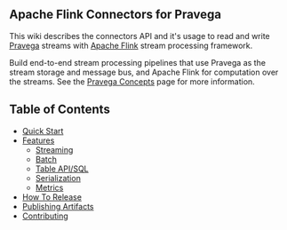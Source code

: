 <!--
Copyright (c) 2017 Dell Inc., or its subsidiaries. All Rights Reserved.

Licensed under the Apache License, Version 2.0 (the "License");
you may not use this file except in compliance with the License.
You may obtain a copy of the License at

    http://www.apache.org/licenses/LICENSE-2.0
-->
## Apache Flink Connectors for Pravega

This wiki describes the connectors API and it's usage to read and write [Pravega](http://pravega.io/) streams with [Apache Flink](http://flink.apache.org/) stream processing framework.

Build end-to-end stream processing pipelines that use Pravega as the stream storage and message bus, and Apache Flink for computation over the streams.   See the [Pravega Concepts](http://pravega.io/docs/pravega-concepts/) page for more information.

## Table of Contents

- [Quick Start](quickstart.md)
- [Features](features.md)
	- [Streaming](streaming.md)
	- [Batch](batch.md)
	- [Table API/SQL](table-api.md)
	- [Serialization](serialization.md)
	- [Metrics](metrics.md)
- [How To Release](how-to-release.md)
- [Publishing Artifacts](publishing-artifacts.md)
- [Contributing](contributing.md)
